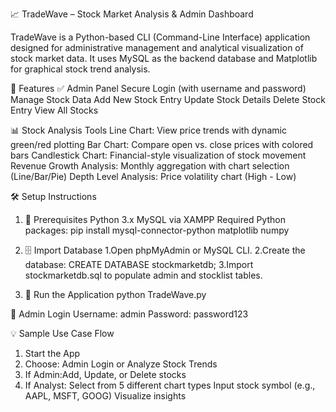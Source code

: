 📈 TradeWave – Stock Market Analysis & Admin Dashboard

TradeWave is a Python-based CLI (Command-Line Interface) application designed for administrative management and analytical visualization of stock market data. It uses MySQL as the backend database and Matplotlib for graphical stock trend analysis.

🚀 Features
✅ Admin Panel
Secure Login (with username and password)
Manage Stock Data
Add New Stock Entry
Update Stock Details
Delete Stock Entry
View All Stocks

📊 Stock Analysis Tools
Line Chart: View price trends with dynamic green/red plotting
Bar Chart: Compare open vs. close prices with colored bars
Candlestick Chart: Financial-style visualization of stock movement
Revenue Growth Analysis: Monthly aggregation with chart selection (Line/Bar/Pie)
Depth Level Analysis: Price volatility chart (High - Low)

🛠️ Setup Instructions
1. 🔧 Prerequisites
    Python 3.x
    MySQL via XAMPP 
    Required Python packages:  pip install mysql-connector-python matplotlib numpy

2. 🗄️ Import Database
  1.Open phpMyAdmin or MySQL CLI.
  2.Create the database:
      CREATE DATABASE stockmarketdb;
  3.Import stockmarketdb.sql to populate admin and stocklist tables.

3. 🧪 Run the Application
    python TradeWave.py

🔐 Admin Login
Username: admin
Password: password123

💡 Sample Use Case Flow
1. Start the App
2. Choose: Admin Login or Analyze Stock Trends
3. If Admin:Add, Update, or Delete stocks
4. If Analyst:
   Select from 5 different chart types
   Input stock symbol (e.g., AAPL, MSFT, GOOG)
   Visualize insights
